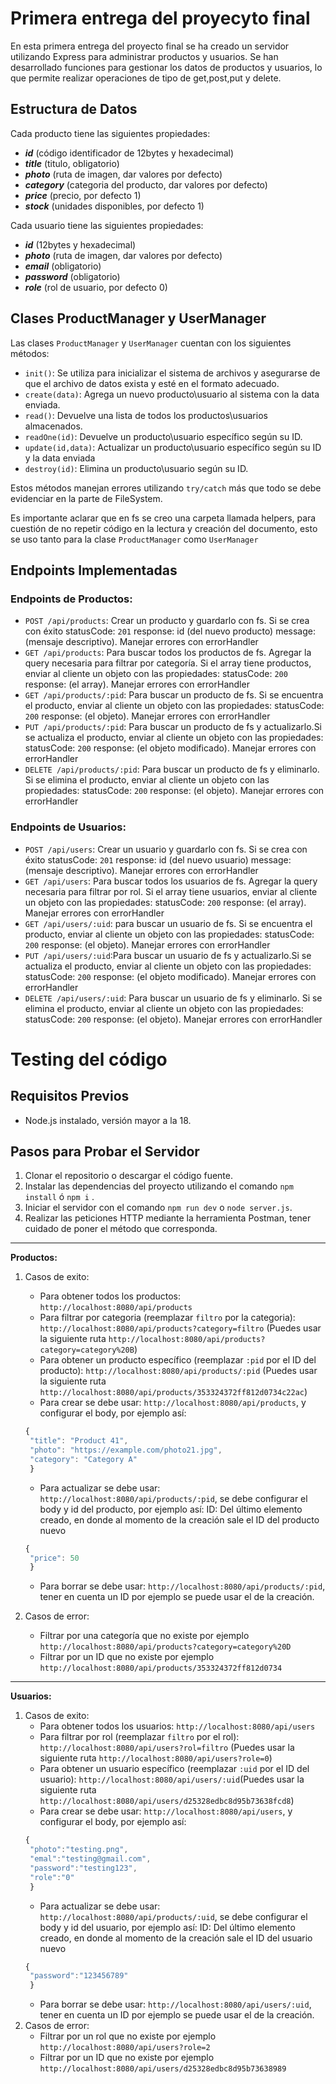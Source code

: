 
# Primera entrega del proyecyto final

En esta primera entrega del proyecto final se ha creado un servidor utilizando Express para administrar productos y usuarios. Se han desarrollado funciones para gestionar los datos de productos y usuarios, lo que permite realizar operaciones de tipo de get,post,put y delete.

## Estructura de Datos

Cada producto tiene las siguientes propiedades:
- ***id*** (código identificador de 12bytes y hexadecimal)
- ***title*** (titulo, obligatorio)
- ***photo*** (ruta de imagen, dar valores por defecto)
- ***category*** (categoria del producto, dar valores por defecto)
- ***price*** (precio, por defecto 1)
- ***stock*** (unidades disponibles, por defecto 1)

Cada usuario tiene las siguientes propiedades:
- ***id*** (12bytes y hexadecimal)
- ***photo*** (ruta de imagen, dar valores por defecto)
- ***email*** (obligatorio)
- ***password*** (obligatorio)
- ***role*** (rol de usuario, por defecto 0)

## Clases ProductManager y UserManager

Las clases `ProductManager` y `UserManager` cuentan con los siguientes métodos:

- `init()`: Se utiliza para inicializar el sistema de archivos y asegurarse de que el archivo de datos exista y esté en el formato adecuado.
- `create(data)`: Agrega un nuevo producto\usuario al sistema con la data enviada.
- `read()`: Devuelve una lista de todos los productos\usuarios almacenados.
- `readOne(id)`: Devuelve un producto\usuario específico según su ID.
- `update(id,data)`: Actualizar un producto\usuario específico según su ID y la data enviada
- `destroy(id)`: Elimina un producto\usuario según su ID.

Estos métodos manejan errores utilizando `try/catch` más que todo se debe evidenciar en la parte de FileSystem.

Es importante aclarar que en fs se creo una carpeta llamada helpers, para cuestión de no repetir código en la lectura y creación del documento, esto se uso tanto para la  clase `ProductManager` como `UserManager`

## Endpoints Implementadas
### Endpoints de Productos:
- `POST /api/products`: Crear un producto y guardarlo con fs. Si se crea con éxito statusCode: `201` response: id (del nuevo producto) message: (mensaje descriptivo). Manejar errores con errorHandler
- `GET /api/products`: Para buscar todos los productos de fs. Agregar la query necesaria para filtrar por categoría. Si el array tiene productos, enviar al cliente un objeto con las propiedades: statusCode: `200` response: (el array). Manejar errores con errorHandler
- `GET /api/products/:pid`: Para buscar un producto de fs. Si se encuentra el producto, enviar al cliente un objeto con las propiedades: statusCode: `200` response: (el objeto). Manejar errores con errorHandler
- `PUT /api/products/:pid`: Para buscar un producto de fs y actualizarlo.Si se actualiza el producto, enviar al cliente un objeto con las propiedades: statusCode: `200` response: (el objeto modificado). Manejar errores con errorHandler
- `DELETE /api/products/:pid`: Para buscar un producto de fs y eliminarlo. Si se elimina el producto, enviar al cliente un objeto con las propiedades: statusCode: `200` response: (el objeto). Manejar errores con errorHandler
### Endpoints de Usuarios:
- `POST /api/users`: Crear un usuario y guardarlo con fs. Si se crea con éxito statusCode: `201` response: id (del nuevo usuario) message: (mensaje descriptivo). Manejar errores con errorHandler
- `GET /api/users`: Para buscar todos los usuarios de fs. Agregar la query necesaria para filtrar por rol. Si el array tiene usuarios, enviar al cliente un objeto con las propiedades: statusCode: `200` response: (el array). Manejar errores con errorHandler
- `GET /api/users/:uid`: para buscar un usuario de fs. Si se encuentra el producto, enviar al cliente un objeto con las propiedades: statusCode: `200` response: (el objeto). Manejar errores con errorHandler
- `PUT /api/users/:uid`:Para buscar un usuario de fs y actualizarlo.Si se actualiza el producto, enviar al cliente un objeto con las propiedades: statusCode: `200` response: (el objeto modificado). Manejar errores con errorHandler
- `DELETE /api/users/:uid`: Para buscar un usuario de fs y eliminarlo. Si se elimina el producto, enviar al cliente un objeto con las propiedades: statusCode: `200` response: (el objeto). Manejar errores con errorHandler

# Testing del código

## Requisitos Previos
- Node.js instalado, versión mayor a la 18.

## Pasos para Probar el Servidor
1. Clonar el repositorio o descargar el código fuente.
2. Instalar las dependencias del proyecto utilizando el comando `npm install` ó `npm i` .
3. Iniciar el servidor con el comando `npm run dev` o `node server.js`.
4. Realizar las peticiones HTTP mediante la herramienta Postman, tener cuidado de poner el método que corresponda.

---
**Productos:**
1. Casos de exito:
   - Para obtener todos los productos: `http://localhost:8080/api/products`
   - Para filtrar por categoria (reemplazar `filtro` por la categoria): `http://localhost:8080/api/products?category=filtro`
   (Puedes usar la siguiente ruta `http://localhost:8080/api/products?category=category%20B`)
   - Para obtener un producto específico (reemplazar `:pid` por el ID del producto): `http://localhost:8080/api/products/:pid`
   (Puedes usar la siguiente ruta `http://localhost:8080/api/products/353324372ff812d0734c22ac`)
   - Para crear se debe usar: `http://localhost:8080/api/products`, y configurar el body, por ejemplo así:
   ```javascript	
   {
    "title": "Product 41",
    "photo": "https://example.com/photo21.jpg",
    "category": "Category A"
    }
   ```
   - Para actualizar se debe usar: `http://localhost:8080/api/products/:pid`, se debe configurar el body y id del producto, por ejemplo así:
   ID: Del último elemento creado, en donde al momento de la creación sale el ID del producto nuevo
   ```javascript	
   {
    "price": 50
    }
   ```
   - Para borrar se debe usar: `http://localhost:8080/api/products/:pid`, tener en cuenta un ID por ejemplo se puede usar el de la creación.

2. Casos de error:
    - Filtrar por una categoría que no existe por ejemplo `http://localhost:8080/api/products?category=category%20D`
    - Filtrar por un ID que no existe por ejemplo `http://localhost:8080/api/products/353324372ff812d0734`
---
**Usuarios:**
1. Casos de exito:
   - Para obtener todos los usuarios: `http://localhost:8080/api/users`
   - Para filtrar por rol (reemplazar `filtro` por el rol): `http://localhost:8080/api/users?rol=filtro`
   (Puedes usar la siguiente ruta `http://localhost:8080/api/users?role=0`)
   - Para obtener un usuario específico (reemplazar `:uid` por el ID del usuario): `http://localhost:8080/api/users/:uid`(Puedes usar la siguiente ruta `http://localhost:8080/api/users/d25328edbc8d95b73638fcd8`)
   - Para crear se debe usar: `http://localhost:8080/api/users`, y configurar el body, por ejemplo así:
   ```javascript	
   {
    "photo":"testing.png",
    "emal":"testing@gmail.com",
    "password":"testing123",
    "role":"0"
    }
   ```
   - Para actualizar se debe usar: `http://localhost:8080/api/products/:uid`, se debe configurar el body y id del usuario, por ejemplo así:
   ID: Del último elemento creado, en donde al momento de la creación sale el ID del usuario nuevo
   ```javascript	
   {
    "password":"123456789"
    }
   ```
   - Para borrar se debe usar: `http://localhost:8080/api/users/:uid`, tener en cuenta un ID por ejemplo se puede usar el de la creación.
2. Casos de error:
    - Filtrar por un rol que no existe por ejemplo `http://localhost:8080/api/users?role=2`
    - Filtrar por un ID que no existe por ejemplo `http://localhost:8080/api/users/d25328edbc8d95b73638989`